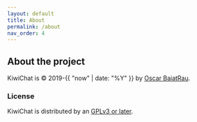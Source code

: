 ```yaml
---
layout: default
title: About
permalink: /about
nav_order: 4
---
```


## About the project

KiwiChat is &copy; 2019-{{ "now" | date: "%Y" }} by [Oscar BaiatRau](http://showchat.tk).

### License

KiwiChat is distributed by an [GPLv3 or later](http://www.gnu.org/licenses/gpl-3.0.html).

